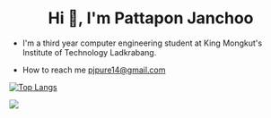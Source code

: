 <h1 align="center">Hi 👋, I'm Pattapon Janchoo </h1>

- I'm a third year computer engineering student at King Mongkut's Institute of Technology Ladkrabang.

- How to reach me pjpure14@gmail.com

[![Top Langs](https://github-readme-stats.vercel.app/api/top-langs/?username=pjpure&layout=compact)](https://github.com/anuraghazra/github-readme-stats)

![](https://visitor-badge.laobi.icu/badge?page_id=pjpure)


